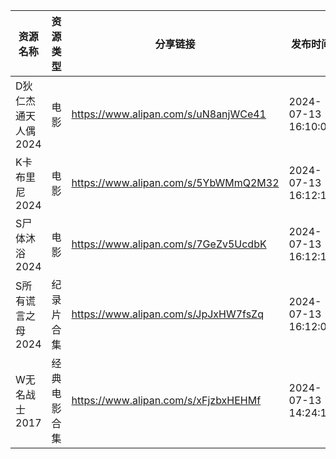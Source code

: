 | 资源名称         | 资源类型   | 分享链接                                 | 发布时间                |
| ------------ | ------ | ------------------------------------ | ------------------- |
| D狄仁杰通天人偶2024 | 电影     | https://www.alipan.com/s/uN8anjWCe41 | 2024-07-13 16:10:08 |
| K卡布里尼2024    | 电影     | https://www.alipan.com/s/5YbWMmQ2M32 | 2024-07-13 16:12:12 |
| S尸体沐浴2024    | 电影     | https://www.alipan.com/s/7GeZv5UcdbK | 2024-07-13 16:12:11 |
| S所有谎言之母2024  | 纪录片合集  | https://www.alipan.com/s/JpJxHW7fsZq | 2024-07-13 16:12:09 |
| W无名战士2017    | 经典电影合集 | https://www.alipan.com/s/xFjzbxHEHMf | 2024-07-13 14:24:19 |
